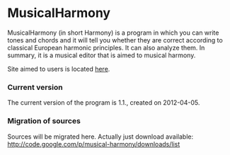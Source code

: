 # MusicalHarmony #

MusicalHarmony (in short Harmony) is a program in which you can write tones and chords and it will tell you whether they are correct according to classical European harmonic principles. It can also analyze them. In summary, it is a musical editor that is aimed to musical harmony.

Site aimed to users is located [here](http://www.orchestralmusic.net/harmony).

### Current version ###
The current version of the program is 1.1., created on 2012-04-05.

### Migration of sources ###
Sources will be migrated here. Actually just download available:
http://code.google.com/p/musical-harmony/downloads/list
